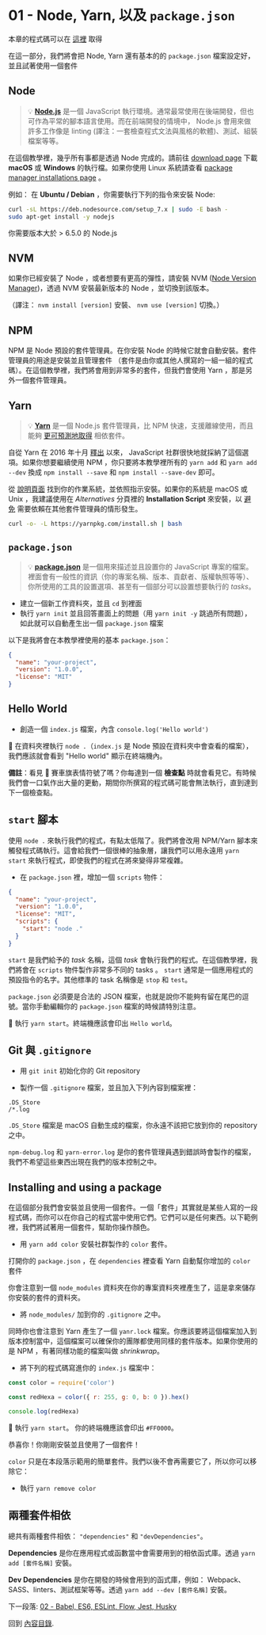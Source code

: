 # 01 - Node, Yarn, 以及 `package.json`

本章的程式碼可以在 [這裡](https://github.com/verekia/js-stack-walkthrough/tree/master/01-node-yarn-package-json) 取得

在這一部分，我們將會把 Node, Yarn 還有基本的的 `package.json` 檔案設定好，並且試著使用一個套件

## Node

> 💡 **[Node.js](https://nodejs.org/)** 是一個 JavaScript 執行環境。通常最常使用在後端開發，但也可作為平常的腳本語言使用。而在前端開發的情境中， Node.js 會用來做許多工作像是 linting (譯注：一套檢查程式文法與風格的軟體)、測試、組裝檔案等等。

在這個教學裡，幾乎所有事都是透過 Node 完成的。請前往 [download page](https://nodejs.org/en/download/current/) 下載 **macOS** 或 **Windows** 的執行檔。如果你使用 Linux 系統請查看 [package manager installations page](https://nodejs.org/en/download/package-manager/) 。

例如：
在 **Ubuntu / Debian** ，你需要執行下列的指令來安裝 Node:

```sh
curl -sL https://deb.nodesource.com/setup_7.x | sudo -E bash -
sudo apt-get install -y nodejs
```

你需要版本大於 > 6.5.0 的 Node.js

## NVM

如果你已經安裝了 Node ，或者想要有更高的彈性，請安裝 NVM ([Node Version Manager](https://github.com/creationix/nvm))，透過 NVM 安裝最新版本的 Node ，並切換到該版本。

（譯注： `nvm install [version]` 安裝、 `nvm use [version]` 切換。）

## NPM

NPM 是 Node 預設的套件管理員。在你安裝 Node 的時候它就會自動安裝。套件管理員的用途是安裝並且管理套件 （套件是由你或其他人撰寫的一組一組的程式碼）。在這個教學裡，我們將會用到非常多的套件，但我們會使用 Yarn ，那是另外一個套件管理員。


## Yarn

> 💡 **[Yarn](https://yarnpkg.com/)** 是一個 Node.js 套件管理員，比 NPM 快速，支援離線使用，而且能夠 [更可預測地取得](https://yarnpkg.com/en/docs/yarn-lock) 相依套件。

自從 Yarn 在 2016 年十月 [釋出](https://code.facebook.com/posts/1840075619545360) 以來， JavaScript 社群很快地就採納了這個選項。如果你想要繼續使用 NPM ，你只要將本教學裡所有的 `yarn add` 和 `yarn add --dev` 換成 `npm install --save` 和 `npm install --save-dev` 即可。

從 [說明頁面](https://yarnpkg.com/en/docs/install) 找到你的作業系統，並依照指示安裝。如果你的系統是 macOS 或 Unix ，我建議使用在 *Alternatives* 分頁裡的 **Installation Script** 來安裝，以 [避免](https://github.com/yarnpkg/yarn/issues/1505) 需要依賴在其他套件管理員的情形發生。

```sh
curl -o- -L https://yarnpkg.com/install.sh | bash
```

## `package.json`

> 💡 **[package.json](https://yarnpkg.com/en/docs/package-json)** 是一個用來描述並且設置你的 JavaScript 專案的檔案。裡面會有一般性的資訊（你的專案名稱、版本、貢獻者、版權執照等等）、你所使用的工具的設置選項、甚至有一個部分可以設置想要執行的 *tasks*。

- 建立一個新工作資料夾，並且 `cd` 到裡面
- 執行 `yarn init` 並且回答畫面上的問題（用 `yarn init -y` 跳過所有問題），如此就可以自動產生出一個 `package.json` 檔案

以下是我將會在本教學裡使用的基本 `package.json`：

```json
{
  "name": "your-project",
  "version": "1.0.0",
  "license": "MIT"
}
```

## Hello World

- 創造一個 `index.js` 檔案，內含 `console.log('Hello world')`

🏁 在資料夾裡執行 `node .`（`index.js` 是 Node 預設在資料夾中會查看的檔案），我們應該就會看到 "Hello world" 顯示在終端機內。

**備註**：看見 🏁 賽車旗表情符號了嗎？你每達到一個 **檢查點** 時就會看見它。有時候我們會一口氣作出大量的更動，期間你所撰寫的程式碼可能會無法執行，直到達到下一個檢查點。

## `start` 腳本

使用 `node .` 來執行我們的程式，有點太低階了。我們將會改用 NPM/Yarn 腳本來觸發程式碼執行。這會給我們一個很棒的抽象層，讓我們可以用永遠用 `yarn start` 來執行程式，即使我們的程式在將來變得非常複雜。

- 在 `package.json` 裡，增加一個 `scripts` 物件：

```json
{
  "name": "your-project",
  "version": "1.0.0",
  "license": "MIT",
  "scripts": {
    "start": "node ."
  }
}
```

`start` 是我們給予的 *task* 名稱，這個 *task* 會執行我們的程式。在這個教學裡，我們將會在 `scripts` 物件製作非常多不同的 tasks 。 `start` 通常是一個應用程式的預設指令的名字。其他標準的 task 名稱像是 `stop` 和 `test`。

`package.json` 必須要是合法的 JSON 檔案，也就是說你不能夠有留在尾巴的逗號。當你手動編輯你的 `package.json` 檔案的時候請特別注意。

🏁 執行 `yarn start`。終端機應該會印出 `Hello world`。

## Git 與 `.gitignore`

- 用 `git init` 初始化你的 Git repository

- 製作一個 `.gitignore` 檔案，並且加入下列內容到檔案裡：

```gitignore
.DS_Store
/*.log
```

`.DS_Store` 檔案是 macOS 自動生成的檔案，你永遠不該把它放到你的 repository 之中。

`npm-debug.log` 和 `yarn-error.log` 是你的套件管理員遇到錯誤時會製作的檔案，我們不希望這些東西出現在我們的版本控制之中。

## Installing and using a package

在這個部分我們會安裝並且使用一個套件。一個「套件」其實就是某些人寫的一段程式碼，而你可以在你自己的程式當中使用它們。它們可以是任何東西。以下範例裡，我們將試著用一個套件，幫助你操作顏色。

- 用 `yarn add color` 安裝社群製作的 `color` 套件。

打開你的 `package.json` ，在 `dependencies` 裡查看 Yarn 自動幫你增加的 `color` 套件

你會注意到一個 `node_modules` 資料夾在你的專案資料夾裡產生了，這是拿來儲存你安裝的套件的資料夾。

- 將 `node_modules/` 加到你的 `.gitignore` 之中。

同時你也會注意到 Yarn 產生了一個 `yanr.lock` 檔案。你應該要將這個檔案加入到版本控制當中，這個檔案可以確保你的團隊都使用同樣的套件版本。如果你使用的是 NPM ，有著同樣功能的檔案叫做 *shrinkwrap*。

- 將下列的程式碼寫進你的 `index.js` 檔案中：

```js
const color = require('color')

const redHexa = color({ r: 255, g: 0, b: 0 }).hex()

console.log(redHexa)
```

🏁 執行 `yarn start`。 你的終端機應該會印出 `#FF0000`。

恭喜你！你剛剛安裝並且使用了一個套件！

`color` 只是在本段落示範用的簡單套件。我們以後不會再需要它了，所以你可以移除它：

- 執行 `yarn remove color`

## 兩種套件相依

總共有兩種套件相依： `"dependencies"` 和 `"devDependencies"`。

**Dependencies** 是你在應用程式或函數當中會需要用到的相依函式庫。透過 `yarn add [套件名稱]` 安裝。

**Dev Dependencies** 是你在開發的時候會用到的函式庫，例如： Webpack、SASS、linters、測試框架等等。透過 `yarn add --dev [套件名稱]` 安裝。

下一段落: [02 - Babel, ES6, ESLint, Flow, Jest, Husky](02-babel-es6-eslint-flow-jest-husky.md#readme)

回到 [內容目錄](https://github.com/verekia/js-stack-from-scratch#內容目錄).
